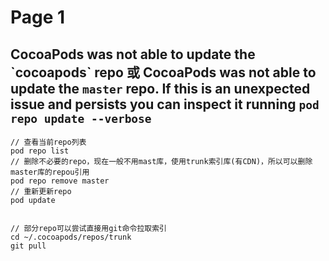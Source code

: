 # Page 1

## CocoaPods was not able to update the \`cocoapods\` repo 或 CocoaPods was not able to update the `master` repo. If this is an unexpected issue and persists you can inspect it running `pod repo update --verbose`

```
// 查看当前repo列表
pod repo list
// 删除不必要的repo，现在一般不用mast库，使用trunk索引库(有CDN)，所以可以删除master库的repou引用
pod repo remove master
// 重新更新repo
pod update


// 部分repo可以尝试直接用git命令拉取索引
cd ~/.cocoapods/repos/trunk
git pull
```
